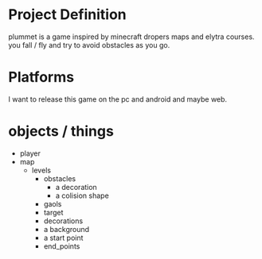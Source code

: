 # Project Definition

plummet is a game inspired by minecraft dropers maps and elytra courses. you fall / fly and try to avoid obstacles as you go.

# Platforms

I want to release this game on the pc and android and maybe web.


# objects / things

- player
- map
    - levels
        - obstacles
            - a decoration
            - a colision shape
        - gaols
        - target
        - decorations
        - a background
        - a start point
        - end_points


